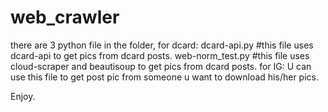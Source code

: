 # web_crawler
there are 3 python file in the folder, 
for dcard:
dcard-api.py #this file uses dcard-api to get pics from dcard posts.
web-norm_test.py #this file uses cloud-scraper and beautisoup to get pics from dcard posts.
for IG:
U can use this file to get post pic from someone u want to download his/her pics.

Enjoy.
